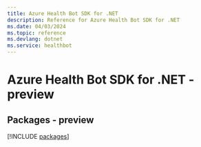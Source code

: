 ```yaml
---
title: Azure Health Bot SDK for .NET
description: Reference for Azure Health Bot SDK for .NET
ms.date: 04/03/2024
ms.topic: reference
ms.devlang: dotnet
ms.service: healthbot
---
```

# Azure Health Bot SDK for .NET - preview
## Packages - preview
[!INCLUDE [packages](health-bot-index.md)]
